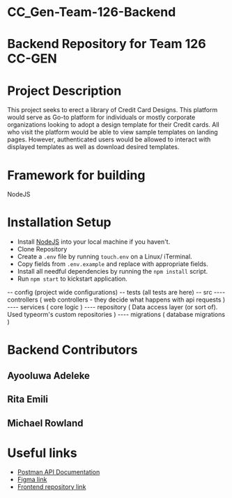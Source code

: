 # CC_Gen-Team-126-Backend

# Backend Repository for Team 126 CC-GEN

# Project Description

This project seeks to erect a library of Credit Card Designs. This platform would serve as Go-to platform for individuals or mostly corporate organizations looking to adopt a design template for their Credit cards. All who visit the platform would be able to view sample templates on landing pages. However, authenticated users would be allowed to interact with displayed templates as well as download desired templates.

# Framework for building

NodeJS

# Installation Setup

- Install [NodeJS](https://nodejs.org/en/download/) into your local machine if you haven't.
- Clone Repository
- Create a `.env` file by running `touch.env` on a Linux/ iTerminal.
- Copy fields from `.env.example` and replace with appropriate fields.
- Install all needful dependencies by running the `npm install` script.
- Run `npm start` to kickstart application.

-- config (project wide configurations)
-- tests (all tests are here)
-- src
---- controllers ( web controllers - they decide what happens with api requests )
---- services ( core logic )
---- repository ( Data access layer (or sort of). Used typeorm's custom repositories )
---- migrations ( database migrations )


# Backend Contributors

## Ayooluwa Adeleke

## Rita Emili

## Michael Rowland

# Useful links

- [Postman API Documentation](https://documenter.getpostman.com/view/15118089/UzdxzSKA)
- [Figma link](https://www.figma.com/file/9tKha8H6lvfgoGXTE9R8hF/project-cc_gen)
- [Frontend repository link](https://github.com/zuri-training/cc_gen-Team-126-frontend)
